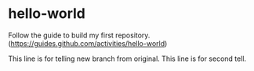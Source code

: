 # hello-world
Follow the guide to build my first repository.(https://guides.github.com/activities/hello-world)

This line is for telling new branch from original.
This line is for second tell.
